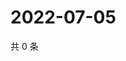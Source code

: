 # 2022-07-05

共 0 条

<!-- BEGIN WEIBO -->
<!-- 最后更新时间 Tue Jul 05 2022 15:15:29 GMT+0800 (China Standard Time) -->

<!-- END WEIBO -->
